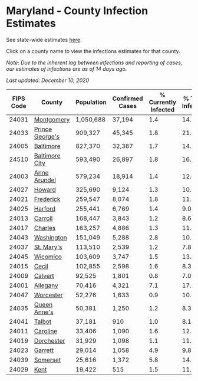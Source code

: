 # Maryland - County Infection Estimates

See state-wide estimates [here](/infections/us-md).

Click on a county name to view the infections estimates for that county.

*Note: Due to the inherent lag between infections and reporting of cases, our estimates of infections are as of 14 days ago.*

*Last updated: December 10, 2020*

|   FIPS Code |                             County |   Population |   Confirmed Cases |   % Currently Infected |   % Total Infected |
|-------------|------------------------------------|--------------|-------------------|------------------------|--------------------|
|       24031 |           [Montgomery](montgomery) |    1,050,688 |            37,194 |                    1.4 |               14.5 |
|       24033 | [Prince George's](prince-george's) |      909,327 |            45,345 |                    1.8 |               21.1 |
|       24005 |             [Baltimore](baltimore) |      827,370 |            32,387 |                    1.7 |               14.3 |
|       24510 |   [Baltimore City](baltimore-city) |      593,490 |            26,897 |                    1.8 |               16.9 |
|       24003 |       [Anne Arundel](anne-arundel) |      579,234 |            18,914 |                    1.4 |               12.0 |
|       24027 |                   [Howard](howard) |      325,690 |             9,124 |                    1.3 |               10.5 |
|       24021 |             [Frederick](frederick) |      259,547 |             8,074 |                    1.8 |               11.8 |
|       24025 |                 [Harford](harford) |      255,441 |             6,769 |                    1.4 |                9.0 |
|       24013 |                 [Carroll](carroll) |      168,447 |             3,843 |                    1.2 |                8.6 |
|       24017 |                 [Charles](charles) |      163,257 |             4,886 |                    1.3 |               11.4 |
|       24043 |           [Washington](washington) |      151,049 |             5,288 |                    2.8 |               10.8 |
|       24037 |           [St. Mary's](st.-mary's) |      113,510 |             2,539 |                    1.2 |                7.8 |
|       24045 |               [Wicomico](wicomico) |      103,609 |             3,747 |                    1.5 |               13.9 |
|       24015 |                     [Cecil](cecil) |      102,855 |             2,598 |                    1.6 |                8.3 |
|       24009 |                 [Calvert](calvert) |       92,525 |             1,801 |                    0.8 |                7.0 |
|       24001 |               [Allegany](allegany) |       70,416 |             4,321 |                    7.1 |               17.6 |
|       24047 |             [Worcester](worcester) |       52,276 |             1,633 |                    0.9 |               10.6 |
|       24035 |       [Queen Anne's](queen-anne's) |       50,381 |             1,250 |                    1.2 |                8.3 |
|       24041 |                   [Talbot](talbot) |       37,181 |               910 |                    1.0 |                8.1 |
|       24011 |               [Caroline](caroline) |       33,406 |             1,090 |                    1.6 |               12.2 |
|       24019 |           [Dorchester](dorchester) |       31,929 |             1,098 |                    1.1 |               11.7 |
|       24023 |                 [Garrett](garrett) |       29,014 |             1,058 |                    4.9 |                9.8 |
|       24039 |               [Somerset](somerset) |       25,616 |             1,372 |                    5.8 |               14.7 |
|       24029 |                       [Kent](kent) |       19,422 |               515 |                    1.5 |               11.2 |
